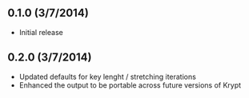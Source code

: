 ## 0.1.0 (3/7/2014)

+ Initial release

## 0.2.0 (3/7/2014)

+ Updated defaults for key lenght / stretching iterations
+ Enhanced the output to be portable across future versions of Krypt
